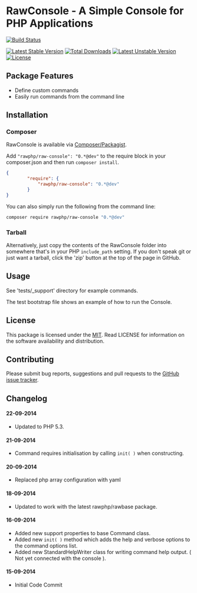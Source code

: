 # RawConsole - A Simple Console for PHP Applications

[![Build Status](https://travis-ci.org/rawphp/RawConsole.svg?branch=master)](https://travis-ci.org/rawphp/RawConsole)

[![Latest Stable Version](https://poser.pugx.org/rawphp/raw-console/v/stable.svg)](https://packagist.org/packages/rawphp/raw-console) [![Total Downloads](https://poser.pugx.org/rawphp/raw-console/downloads.svg)](https://packagist.org/packages/rawphp/raw-console) 
[![Latest Unstable Version](https://poser.pugx.org/rawphp/raw-console/v/unstable.svg)](https://packagist.org/packages/rawphp/raw-console) [![License](https://poser.pugx.org/rawphp/raw-console/license.svg)](https://packagist.org/packages/rawphp/raw-console)

## Package Features
- Define custom commands
- Easily run commands from the command line

## Installation

### Composer
RawConsole is available via [Composer/Packagist](https://packagist.org/packages/rawphp/raw-console).

Add `"rawphp/raw-console": "0.*@dev"` to the require block in your composer.json and then run `composer install`.

```json
{
        "require": {
            "rawphp/raw-console": "0.*@dev"
        }
}
```

You can also simply run the following from the command line:

```sh
composer require rawphp/raw-console "0.*@dev"
```

### Tarball
Alternatively, just copy the contents of the RawConsole folder into somewhere that's in your PHP `include_path` setting. If you don't speak git or just want a tarball, click the 'zip' button at the top of the page in GitHub.

## Usage
See 'tests/_support' directory for example commands.

The test bootstrap file shows an example of how to run the Console.

## License
This package is licensed under the [MIT](https://github.com/rawphp/RawConsole/blob/master/LICENSE). Read LICENSE for information on the software availability and distribution.

## Contributing

Please submit bug reports, suggestions and pull requests to the [GitHub issue tracker](https://github.com/rawphp/RawSession/issues).

## Changelog

#### 22-09-2014
- Updated to PHP 5.3.

#### 21-09-2014
- Command requires initialisation by calling `init( )` when constructing.

#### 20-09-2014
- Replaced php array configuration with yaml

#### 18-09-2014
- Updated to work with the latest rawphp/rawbase package.

#### 16-09-2014
- Added new support properties to base Command class.
- Added new `init( )` method which adds the help and verbose options to the command options list.
- Added new StandardHelpWriter class for writing command help output. ( Not yet connected with the console ).

#### 15-09-2014
- Initial Code Commit